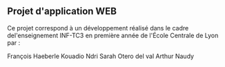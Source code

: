 ## Projet d'application WEB

Ce projet correspond à un développement réalisé dans le cadre del'enseignement INF-TC3 en première année de l'École Centrale de Lyon par :

François Haeberle
Kouadio Ndri
Sarah Otero del val
Arthur Naudy
